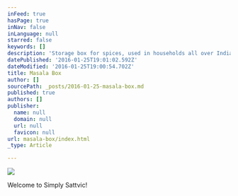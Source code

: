 ```yaml
---
inFeed: true
hasPage: true
inNav: false
inLanguage: null
starred: false
keywords: []
description: 'Storage box for spices, used in households all over India'
datePublished: '2016-01-25T19:01:02.592Z'
dateModified: '2016-01-25T19:00:54.702Z'
title: Masala Box
author: []
sourcePath: _posts/2016-01-25-masala-box.md
published: true
authors: []
publisher:
  name: null
  domain: null
  url: null
  favicon: null
url: masala-box/index.html
_type: Article

---
```

![](https://s3-us-west-2.amazonaws.com/the-grid-img/p/beca103182cf846e325e7297266e57d8ad39672d.jpg)

Welcome to Simply Sattvic!